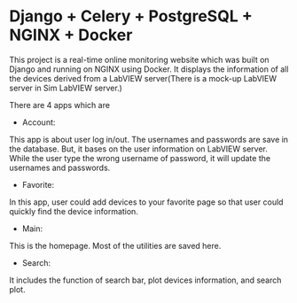 # Django + Celery + PostgreSQL + NGINX + Docker


This project is a real-time online monitoring website which was built on Django and running on NGINX using Docker. It displays the information of all the devices derived from a LabVIEW server(There is a mock-up LabVIEW server in Sim LabVIEW server.)


There are 4 apps which are
* Account:

This app is about user log in/out. The usernames and passwords are save in the database. But, it bases on the user information on LabVIEW server. While the user type the wrong username of password, it will update the usernames and passwords.

* Favorite:

In this app, user could add devices to your favorite page so that user could quickly find the device information.
* Main:

This is the homepage. Most of the utilities are saved here.
* Search:

It includes the function of search bar, plot devices information, and search plot.

